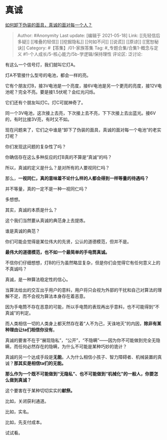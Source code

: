 # 真诚
[如何卸下伪装的面具，真诚的面对每一个人？](https://www.zhihu.com/question/282627364/answer/1640766547)

> Author: #Anonymity
> Last update: [编辑于 2021-05-18]
> Link: [[先轻信后多疑]] [[堆叠的轻信]] [[挖掘隐私]] [[何如不问]] [[说谎]] [[原谅]] [[宽恕秘诀]]
> Category: #【答集】/01-家族答集
> Tag:  #_专题合集/合集1-概念与定义 #1-个人成长/5-核心能力/5b-学逻辑/保持理性 
> 评论区:
> 泛讨论:

有这么一个信号灯，我们就叫它灯A。

灯A不管接什么型号的电池，都会一样的亮。

它有个朋友灯B，接3V电池是一个亮度，接6V电池是另一个更亮的亮度，接12V电池呢？完全不亮。要是接1.5伏呢？会红光闪烁。

它们还有个朋友叫灯C。灯C可就神奇了。

同一个3V电池，这次接上去亮，下次接上去不亮，下下次接上去出蓝光。接6V的，有时比接3V亮，有时又不如。

现在问题来了，它们之中谁是“卸下了伪装的面具，真诚的面对每一个电池”的老实灯呢？

你们发现这问题的复杂性了吗？

你确信存在这么多种反应的灯B真的不算是“真诚”的吗？

所以，真诚的定义是什么？是对所有的人要视同仁吗？

那么，**一视同仁，真的意味着不论什么样的人都会得到一样等量的待遇吗？**

并不等量，真的一定不是一种一视同仁吗？

多想想。

其实，真诚的本质是什么？

这个我们当然要从真诚的典范身上去提炼。

谁是真诚的典范？

你们可能会觉得是某位伟大的先贤，公认的道德模范，但并不是。

**最伟大的道德模范，也不如一个最简单的手电筒真诚。**

不信你们仔细想想，灯B的行为虽然略显复杂，但是你们会觉得它有任何意义上的不真诚吗？

真诚，是一种算法稳定性的信心。

当算法给出的交互出乎用户的意料，用户将只会视为外部的干扰和自己对算法的理解不足，而不会视为算法本身存在着恶意。

因为手电筒不存在恶意的可能，所以手电筒的表现再出乎意料，也不可能得到“不真诚”的判定。

而人类相信一切的人类身上都天然存在着“人不为己，天诛地灭”的内因，**除非有某种理由让ta们相信你没有**。

真诚的要害不在于“展现隐私”，“公开”，“不隐瞒”——因为你不可能做到完全无隐瞒，而任何必然存在的隐瞒，为什么不可能是某种巧妙的诡计？

真诚的另一个达成手段是**无能**。人为什么相信小孩子、智力障碍者、机械装置的真诚？**那其实是相信ta们的无能。**

**那么作为一个既不可能做到“无隐私”、也不可能做到“机械化”的一般人，你要怎么做到真诚？**

这个要害在于某种切切实实的**献祭。**

比如，关闭获利通道。

比如，实名。

比如，先支付成本。

试试看。
